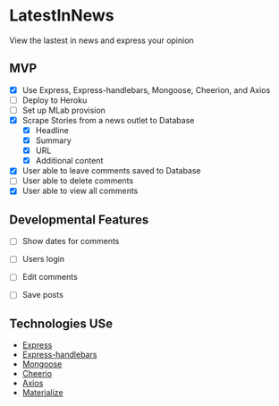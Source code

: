 # LatestInNews
View the lastest in news and express your opinion 

## MVP
  - [X] Use Express, Express-handlebars, Mongoose, Cheerion, and Axios
  - [ ] Deploy to Heroku
  - [ ] Set up MLab provision  
  - [X] Scrape Stories from a news outlet to Database
    - [X] Headline
    - [X] Summary
    - [X] URL
    - [X] Additional content
  - [X] User able to leave comments saved to Database
  - [ ] User able to delete comments 
  - [X] User able to view all comments

## Developmental Features
  - [ ] Show dates for comments
  - [ ] Users login
  - [ ] Edit comments
  - [ ] Save posts
  

## Technologies USe
  - [Express](https://www.npmjs.com/package/express)
  - [Express-handlebars](https://www.npmjs.com/package/express-handlebars)
  - [Mongoose](https://www.npmjs.com/package/mongoose)
  - [Cheerio](https://www.npmjs.com/package/cheerio)
  - [Axios](https://www.npmjs.com/search?q=axios)
  - [Materialize](https://materializecss.com/)
